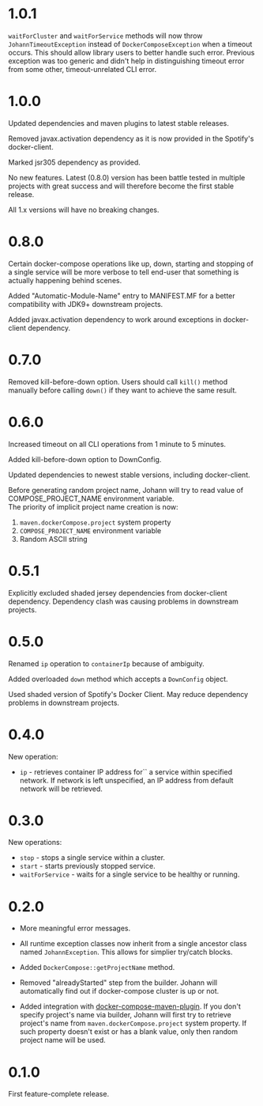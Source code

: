# 1.0.1

`waitForCluster` and `waitForService` methods will now throw `JohannTimeoutException` instead of `DockerComposeException` when a timeout occurs. This
should allow library users to better handle such error. Previous exception was too generic and didn't help in distinguishing timeout error from some other,
timeout-unrelated CLI error.

# 1.0.0

Updated dependencies and maven plugins to latest stable releases.

Removed javax.activation dependency as it is now provided in the Spotify's docker-client.

Marked jsr305 dependency as provided.

No new features. Latest (0.8.0) version has been battle tested in multiple projects with great success and will therefore become the first stable release.

All 1.x versions will have no breaking changes.

# 0.8.0

Certain docker-compose operations like up, down, starting and stopping of a single service will be more verbose to tell end-user that something is
actually happening behind scenes.

Added "Automatic-Module-Name" entry to MANIFEST.MF for a better compatibility with JDK9+ downstream projects.

Added javax.activation dependency to work around exceptions in docker-client dependency.

# 0.7.0

Removed kill-before-down option. Users should call `kill()` method manually before calling `down()` if they want to achieve the same result.

# 0.6.0

Increased timeout on all CLI operations from 1 minute to 5 minutes.

Added kill-before-down option to DownConfig.

Updated dependencies to newest stable versions, including docker-client.

Before generating random project name, Johann will try to read value of COMPOSE_PROJECT_NAME environment variable.  
The priority of implicit project name creation is now:
1. `maven.dockerCompose.project` system property
2. `COMPOSE_PROJECT_NAME` environment variable
3. Random ASCII string

# 0.5.1

Explicitly excluded shaded jersey dependencies from docker-client dependency. Dependency clash was causing problems in downstream projects.

# 0.5.0

Renamed `ip` operation to `containerIp` because of ambiguity.

Added overloaded `down` method which accepts a `DownConfig` object.

Used shaded version of Spotify's Docker Client. May reduce dependency problems in downstream projects.

# 0.4.0

New operation:

* `ip` - retrieves container IP address for`` a service within specified network. If network is left unspecified, an IP address from default network will be
retrieved.

# 0.3.0

New operations:

* `stop` - stops a single service within a cluster.
* `start` - starts previously stopped service.
* `waitForService` - waits for a single service to be healthy or running.

# 0.2.0

* More meaningful error messages.

* All runtime exception classes now inherit from a single ancestor class named `JohannException`. This allows for simplier try/catch blocks.

* Added `DockerCompose::getProjectName` method.

* Removed "alreadyStarted" step from the builder. Johann will automatically find out if docker-compose cluster is up or not.

* Added integration with [docker-compose-maven-plugin](https://github.com/br4chu/docker-compose-maven-plugin). If you don't specify project's name via builder, Johann will first try to retrieve project's name
from `maven.dockerCompose.project` system property. If such property doesn't exist or has a blank value, only then random project name will be used. 

# 0.1.0

First feature-complete release.
